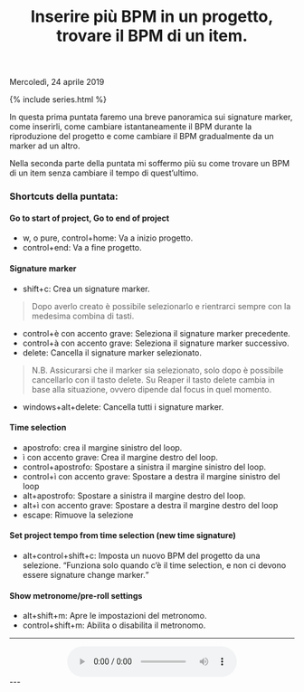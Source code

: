 ﻿---
title: Inserire più BPM in un progetto, trovare il BPM di un item.
layout: post
series: reapodcast
---

<footer>Mercoledì, 24 aprile 2019</footer>

{% include series.html %}

In questa prima puntata faremo una breve panoramica sui signature marker, come inserirli, come cambiare istantaneamente il BPM durante la riproduzione del progetto e come cambiare il BPM gradualmente da un marker ad un altro.

Nella seconda parte della puntata mi soffermo più su come trovare un BPM di un item senza cambiare il tempo di quest’ultimo.

### Shortcuts della puntata: ###

#### Go to start of project, Go to end of project ####

*	w, o pure, control+home: Va a inizio progetto.
*	control+end: Va a fine progetto.

#### Signature marker ####

*	shift+c: Crea un signature marker.

>Dopo averlo creato è possibile selezionarlo e rientrarci sempre con la medesima combina di tasti.

*	control+è con accento grave: Seleziona il signature marker precedente.
*	control+à con accento grave: Seleziona il signature marker successivo.
*	delete: Cancella il signature marker selezionato.

>N.B.
Assicurarsi che il marker sia selezionato, solo dopo è possibile cancellarlo con il tasto delete.
Su Reaper il tasto delete cambia in base alla situazione, ovvero dipende dal focus in quel momento.

*	windows+alt+delete: Cancella tutti i signature marker.

#### Time selection ####

*	apostrofo: crea il margine sinistro del loop.
*	ì con accento grave: Crea il margine destro del loop.
*	control+apostrofo: Spostare a sinistra il margine sinistro del loop.
*	control+ì con accento grave: Spostare a destra il margine sinistro del loop
*	alt+apostrofo: Spostare a sinistra il margine destro del loop.
*	alt+ì con accento grave: Spostare a destra il margine destro del loop
*	escape: Rimuove la selezione

#### Set project tempo from time selection (new time signature) ####

*	alt+control+shift+c: Imposta un nuovo BPM del progetto da una selezione. <q>Funziona  solo quando c’è il time selection, e non ci devono essere signature change marker.</q>

#### Show metronome/pre-roll settings ####

*	alt+shift+m: Apre le impostazioni del metronomo.
*	control+shift+m: Abilita o disabilita il metronomo.

---
<div align="center">
<audio controls src="https://drive.google.com/uc?export=download&id=1qNEw07rrIOsRQ4NHlT1NvCqkiQlUk4S5">Il browser ha l'audio disattivato.</audio>
</div>
---
